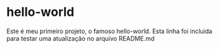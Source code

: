 # hello-world
Este é meu primeiro projeto, o famoso hello-world.
Esta linha foi incluida para testar uma atualização no arquivo README.md
